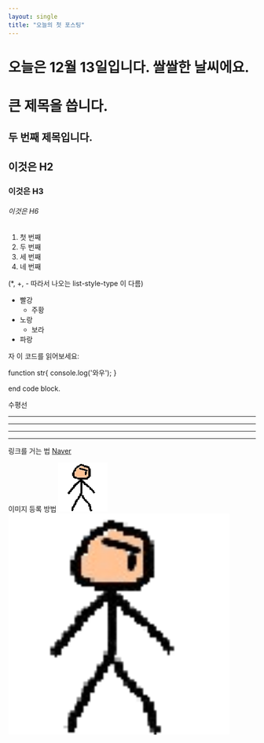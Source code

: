 ```yaml
---
layout: single
title: "오늘의 첫 포스팅"
---
```


# 오늘은 12월 13일입니다. 쌀쌀한 날씨에요.

큰 제목을 씁니다.
=================
두 번째 제목입니다.
-----------------

## 이것은 H2
### 이것은 H3
###### 이것은 H6

1. 첫 번째
2. 두 번째
3. 세 번째
4. 네 번째

(*, +, - 따라서
나오는 list-style-type 이 다름)
* 빨강
  * 주황
* 노랑
  * 보라
* 파랑

자 이 코드를 읽어보세요:

  function str{
    console.log('와우');
  }

end code block.

수평선
* * *
***
- - -
---

링크를 거는 법
[Naver](http://naver.com)

이미지 등록 방법
![Alt 아바타](/assets/images/characterStand1.png)
<img src="/assets/images/characterStand1.png" width="450px" alt="아바타"></img>